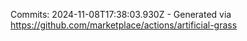Commits: 2024-11-08T17:38:03.930Z - Generated via https://github.com/marketplace/actions/artificial-grass
<br>

